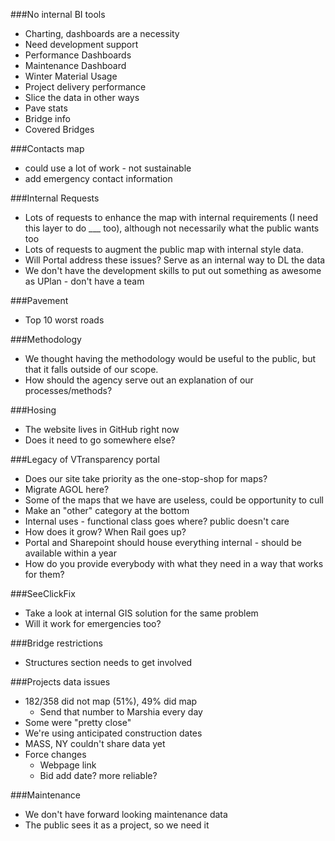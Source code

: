 ###No internal BI tools
- Charting, dashboards are a necessity
- Need development support
- Performance Dashboards
- Maintenance Dashboard
- Winter Material Usage
- Project delivery performance
- Slice the data in other ways
- Pave stats
- Bridge info
- Covered Bridges

###Contacts map
- could use a lot of work - not sustainable
- add emergency contact information

###Internal Requests
- Lots of requests to enhance the map with internal requirements (I need this layer to do ___ too), although not necessarily what the public wants too
- Lots of requests to augment the public map with internal style data.
- Will Portal address these issues? Serve as an internal way to DL the data
- We don't have the development skills to put out something as awesome as UPlan - don't have a team

###Pavement
- Top 10 worst roads

###Methodology
- We thought having the methodology would be useful to the public, but that it falls outside of our scope.
- How should the agency serve out an explanation of our processes/methods?

###Hosing
- The website lives in GitHub right now
- Does it need to go somewhere else?

###Legacy of VTransparency portal
- Does our site take priority as the one-stop-shop for maps?
- Migrate AGOL here?
- Some of the maps that we have are useless, could be opportunity to cull
- Make an "other" category at the bottom
- Internal uses - functional class goes where? public doesn't care
- How does it grow? When Rail goes up?
- Portal and Sharepoint should house everything internal - should be available within a year
- How do you provide everybody with what they need in a way that works for them?

###SeeClickFix
- Take a look at internal GIS solution for the same problem
- Will it work for emergencies too?


###Bridge restrictions
- Structures section needs to get involved

###Projects data issues
- 182/358 did not map (51%), 49% did map
    - Send that number to Marshia every day
- Some were "pretty close"
- We're using anticipated construction dates
- MASS, NY couldn't share data yet
- Force changes
    - Webpage link
    - Bid add date? more reliable?

###Maintenance
- We don't have forward looking maintenance data
- The public sees it as a project, so we need it
